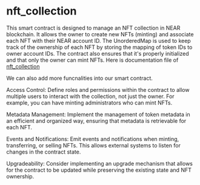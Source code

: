 # nft_collection
This smart contract is designed to manage an NFT collection in NEAR blockchain. It allows the owner to create new NFTs (minting) and associate each NFT with their NEAR account ID. The UnorderedMap is used to keep track of the ownership of each NFT by storing the mapping of token IDs to owner account IDs. The contract also ensures that it's properly initialized and that only the owner can mint NFTs.
Here is documentation file of [nft_collection](https://docs.google.com/document/d/1D-pD8eq8bobvh9Xr3G8CvwLxZcHKT7Cg53pibosMcNs/edit?usp=sharing)

We can also add more funcnalities into our smart contract.

Access Control:
Define roles and permissions within the contract to allow multiple users to interact with the collection, not just the owner. For example, you can have minting administrators who can mint NFTs.

Metadata Management: 
Implement the management of token metadata in an efficient and organized way, ensuring that metadata is retrievable for each NFT.

Events and Notifications: 
Emit events and notifications when minting, transferring, or selling NFTs. This allows external systems to listen for changes in the contract state.

Upgradeability: 
Consider implementing an upgrade mechanism that allows for the contract to be updated while preserving the existing state and NFT ownership.


